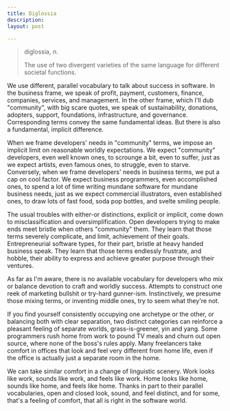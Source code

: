```yaml
---
title: Diglossia
description:
layout: post

---
```


> diglossia, _n._
>
> The use of two divergent varieties of the same language for different societal functions.

We use different, parallel vocabulary to talk about success in software.  In the business frame, we speak of profit, payment, customers, finance, companies, services, and management.  In the other frame, which I'll dub "community", with big scare quotes, we speak of sustainability, donations, adopters, support, foundations, infrastructure, and governance.  Corresponding terms convey the same fundamental ideas.  But there is also a fundamental, implicit difference.

When we frame developers' needs in "community" terms, we impose an implicit limit on reasonable worldly expectations.  We expect "community" developers, even well known ones, to scrounge a bit, even to suffer, just as we expect artists, even famous ones, to struggle, even to starve.  Conversely, when we frame developers' needs in business terms, we put a cap on cool factor.  We expect business programmers, even accomplished ones, to spend a lot of time writing mundane software for mundane business needs, just as we expect commercial illustrators, even established ones, to draw lots of fast food, soda pop bottles, and svelte smiling people.

The usual troubles with either-or distinctions, explicit or implicit, come down to misclassification and oversimplification.  Open developers trying to make ends meet bristle when others "community" them.  They learn that those terms severely complicate, and limit, achievement of their goals.  Entrepreneurial software types, for their part, bristle at heavy handed business speak.  They learn that those terms endlessly frustrate, and hobble, their ability to express and achieve greater purpose through their ventures.

As far as I'm aware, there is no available vocabulary for developers who mix or balance devotion to craft and worldly success.  Attempts to construct one reek of marketing bullshit or try-hard gunner-ism.  Instinctively, we presume those mixing terms, or inventing middle ones, try to seem what they're not.

If you find yourself consistently occupying one archetype or the other, or balancing both with clear separation, two distinct categories can reinforce a pleasant feeling of separate worlds, grass-is-greener, yin and yang.  Some programmers rush home from work to pound TV meals and churn out open source, where none of the boss's rules apply.  Many freelancers take comfort in offices that look and feel very different from home life, even if the office is actually just a separate room in the home.

We can take similar comfort in a change of linguistic scenery.  Work looks like work, sounds like work, and feels like work.  Home looks like home, sounds like home, and feels like home.  Thanks in part to their parallel vocabularies, open and closed look, sound, and feel distinct, and for some, that's a feeling of comfort, that all is right in the software world.
